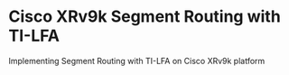 # Cisco XRv9k Segment Routing with TI-LFA

Implementing Segment Routing with TI-LFA on Cisco XRv9k platform
